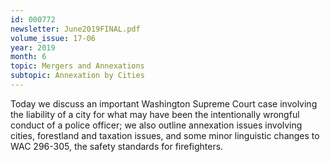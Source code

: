 ```yaml
---
id: 000772
newsletter: June2019FINAL.pdf
volume_issue: 17-06
year: 2019
month: 6
topic: Mergers and Annexations
subtopic: Annexation by Cities
---
```


Today we discuss an important Washington Supreme Court case involving the liability of a city for what may have been the intentionally wrongful conduct of a police officer; we also outline annexation issues involving cities, forestland and taxation issues, and some minor linguistic changes to WAC 296-305, the safety standards for firefighters.